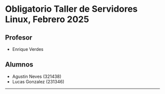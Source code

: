 #  Obligatorio Taller de Servidores Linux, Febrero 2025

## Profesor

- Enrique Verdes

## Alumnos

- Agustin Neves (321438)
- Lucas Gonzalez (231346)

***


